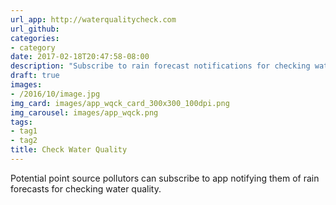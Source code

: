```yaml
---
url_app: http://waterqualitycheck.com
url_github: 
categories:
- category
date: 2017-02-18T20:47:58-08:00
description: "Subscribe to rain forecast notifications for checking water quality, customized to your reporting needs."
draft: true
images:
- /2016/10/image.jpg
img_card: images/app_wqck_card_300x300_100dpi.png
img_carousel: images/app_wqck.png
tags:
- tag1
- tag2
title: Check Water Quality
---
```


Potential point source pollutors can subscribe to app notifying them of rain forecasts for checking water quality.

